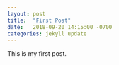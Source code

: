 ```yaml
---
layout: post
title:  "First Post"
date:   2018-09-20 14:15:00 -0700
categories: jekyll update
---
```


This is my first post.
